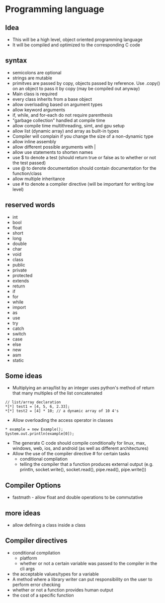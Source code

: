 # Programming language

## Idea
-   This will be a high level, object oriented programming language
-   It will be compiled and optimized to the corresponding C code

## syntax
-   semicolons are optional
-   strings are mutable
-   primitves are passed by copy, objects passed by reference. Use .copy() on an object to pass it by copy (may be compiled out anyway)
-   Main class is required
-   every class inherits from a base object
-   allow overloading based on argument types
-   allow keyword arguments
-   if, while, and for-each do not require parenthesis
-   "garbage collection" handled at compile time
-   allow compile time multithreading, simt, and gpu setup
-   allow list (dynamic array) and array as built-in types
-   Compiler will complain if you change the size of a non-dynamic type
-   allow inline assembly
-   allow different possible arguments with |
-   allow use statements to shorten names
-   use $ to denote a test (should return true or false as to whether or not the test passed)
-   use @ to denote documentation should contain documentation for the function/class
-   allow multiple inheritance
-   use # to denote a compiler directive (will be important for writing low level)


## reserved words
-   int
-   bool
-   float
-   short
-   long
-   double
-   char
-   void
-   class
-   public
-   private
-   protected
-   extends
-   return
-   if
-   for
-   while
-   import
-   as
-   use
-   try
-   catch
-   switch
-   case
-   else
-   new
-   asm
-   static


## Some ideas
-   Multiplying an array/list by an integer uses python's method of return that many multiples of the list concatenated
```
// list/array declaration
*[*] test1 = [4, 5, 6, 2.33];
*[*] test2 = [4] * 10; // a dynamic array of 10 4's
```
-   Allow overloading the access operator in classes
```
* example = new Example();
System.out.println(example[0]);
```
-   The generate C code should compile conditionally for linux, max, windows, web, ios, and android (as well as different architectures)
-   Allow the use of the compiler directive # for certain tasks
    - conditional compilation
    - telling the compiler that a function produces external output (e.g. println, socket.write(), socket.read(), pipe.read(), pipe.write())

## Compiler Options
-   fastmath - allow float and double operations to be commutative

## more ideas
-   allow defining a class inside a class

## Compiler directives
-   conditional compilation 
    - platform
    - whether or not a certain variable was passed to the compiler in the cli args
-   the acceptable values/types for a variable
-   A method where a library writer can put responsibility on the user to perform error checking
-   whether or not a function provides human output
-   the cost of a specific function









